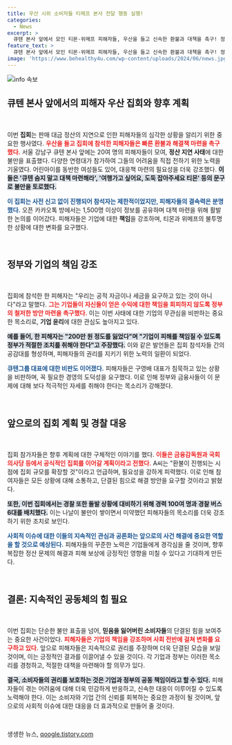 ```yaml
---
title: 우산 시위 소비자들 티메프 본사 전달 행동 실행!
categories:
  - News
excerpt: >
  큐텐 본사 앞에서 모인 티몬·위메프 피해자들, 우산을 들고 신속한 환불과 대책을 촉구! 정산 지연으로 1,500명 참여 중, 향후 금융당국을 상대로 집회 계획. 과연 기업과 정부의 반응은?
feature_text: >
  큐텐 본사 앞에서 모인 티몬·위메프 피해자들, 우산을 들고 신속한 환불과 대책을 촉구! 정산 지연으로 1,500명 참여 중, 향후 금융당국을 상대로 집회 계획. 과연 기업과 정부의 반응은?
image: 'https://www.behealthy4u.com/wp-content/uploads/2024/06/news.jpg'
---
```


<p><img src="https://www.behealthy4u.com/wp-content/uploads/2024/06/news.jpg" alt="info 속보" /></p>

<h2 data-ke-size="size26">큐텐 본사 앞에서의 피해자 우산 집회와 향후 계획</h2>

<p data-ke-size="size16">&nbsp;</p>

<p>이번 <b>집회</b>는 판매 대금 정산의 지연으로 인한 피해자들의 심각한 상황을 알리기 위한 중요한 행사였다. <b><span style="color: #ee2323;">우산을 들고 집회에 참석한 피해자들은 빠른 환불과 해결책 마련을 촉구했다.</span></b> 서울 강남구 큐텐 본사 앞에는 20여 명의 피해자들이 모여, <b>정산 지연 사태</b>에 대한 불만을 표출했다. 다양한 연령대가 참가하여 그들의 어려움을 직접 전하기 위한 노력을 기울였다. 어린아이를 동반한 여성들도 있어, 대응책 마련의 필요성을 더욱 강조했다. <b><span style="background-color: #21538527;">이들은 '큐텐 숨지 말고 대책 마련해라', '여행가고 싶어요, 도둑 잡아주세요 티몬' 등의 문구로 불만을 토로했다.</span></b> </p>

<p><b><span style="color: #1a5490;">이 집회는 사전 신고 없이 진행되어 참석자는 제한적이었지만, 피해자들의 결속력은 분명했다.</span></b> 오픈 카카오톡 방에서는 1,500명 이상이 정보를 공유하며 대책 마련을 위해 활발한 논의를 이어갔다. 피해자들은 기업에 대한 <b>책임</b>을 강조하며, 티몬과 위메프의 불투명한 상황에 대한 변화를 요구했다. </p>

<p data-ke-size="size16">&nbsp;</p>

<h2 data-ke-size="size26">정부와 기업의 책임 강조</h2>

<p data-ke-size="size16">&nbsp;</p>

<p>집회에 참석한 한 피해자는 "우리는 공적 자금이나 세금을 요구하고 있는 것이 아니다"라고 말했다. <b><span style="color: #ee2323;">그는 기업들이 자신들이 얻은 수익에 대한 책임을 회피하지 않도록 정부의 철저한 방안 마련을 촉구했다.</span></b> 이는 이번 사태에 대한 기업의 무관심을 비판하는 중요한 목소리로, <b>기업 윤리</b>에 대한 관심도 높아지고 있다. </p>

<p><b><span style="background-color: #21538527;">예를 들어, 한 피해자는 "200만 원 정도를 잃었다"며 "기업이 피해를 책임질 수 있도록 정부가 적절한 조치를 취해야 한다"고 주장했다.</span></b> 이와 같은 발언들은 집회 참석자들 간의 공감대를 형성하며, 피해자들의 권리를 지키기 위한 노력의 일환이 되었다. </p>

<p><b><span style="color: #1a5490;">큐텐그룹 대표에 대한 비판도 이어졌다.</span></b> 피해자들은 구영배 대표가 침묵하고 있는 상황을 비판하며, 꼭 필요한 경영의 도덕성을 요구했다. 이로 인해 정부와 금융사들이 이 문제에 대해 보다 적극적인 자세를 취해야 한다는 목소리가 강해졌다.</p>

<p data-ke-size="size16">&nbsp;</p>

<h2 data-ke-size="size26">앞으로의 집회 계획 및 경찰 대응</h2>

<p data-ke-size="size16">&nbsp;</p>

<p>집회 참가자들은 향후 계획에 대한 구체적인 이야기를 했다. <b><span style="color: #ee2323;">이들은 금융감독원과 국회의사당 등에서 공식적인 집회를 이어갈 계획이라고 전했다.</span></b> A씨는 "환불이 진행되는 시점에 집회 규모를 확장할 것"이라고 언급하며, 필요성을 강하게 피력했다. 이로 인해 참여자들은 모든 상황에 대해 소통하고, 단결된 힘으로 해결 방안을 요구할 것이라고 밝혔다.</p>

<p><b><span style="background-color: #21538527;">또한, 이번 집회에서는 경찰 또한 돌발 상황에 대비하기 위해 경력 100여 명과 경찰 버스 6대를 배치했다.</span></b> 이는 나날이 불만이 쌓이면서 미약했던 피해자들의 목소리를 더욱 강조하기 위한 조치로 보인다. </p>

<p><b><span style="color: #1a5490;">사회적 이슈에 대한 이들의 지속적인 관심과 공론화는 앞으로의 사건 해결에 중요한 역할을 할 것으로 예상된다.</span></b> 피해자들의 꾸준한 노력은 기업들에게 경각심을 줄 것이며, 향후 복잡한 정산 문제의 해결과 피해 보상에 긍정적인 영향을 미칠 수 있다고 기대하게 만든다. </p>

<p data-ke-size="size16">&nbsp;</p>

<h2 data-ke-size="size26">결론: 지속적인 공동체의 힘 필요</h2>

<p data-ke-size="size16">&nbsp;</p>

<p>이번 집회는 단순한 불만 표출을 넘어, <b>믿음을 잃어버린 소비자들</b>의 단결된 힘을 보여주는 중요한 사건이었다. <b><span style="color: #ee2323;">피해자들은 기업의 책임을 강조하며 사회 전반에 걸쳐 변화를 요구하고 있다.</span></b> 앞으로 피해자들은 지속적으로 권리를 주장하며 더욱 단결된 모습을 보일 것이며, 이는 긍정적인 결과를 이끌어낼 수 있을 것이다. 각 기업과 정부는 이러한 목소리를 경청하고, 적절한 대책을 마련해야 할 의무가 있다. </p>

<p><b><span style="background-color: #21538527;">결국, 소비자들의 권리를 보호하는 것은 기업과 정부의 공동 책임이라고 할 수 있다.</span></b> 피해자들이 겪는 어려움에 대해 더욱 민감하게 반응하고, 신속한 대응이 이루어질 수 있도록 노력해야 한다. 이는 소비자와 기업 간의 신뢰를 회복하는 중요한 과정이 될 것이며, 앞으로의 사회적 이슈에 대한 대응을 더 효과적으로 만들어 줄 것이다.</p>

<p data-ke-size="size16">&nbsp;</p>
생생한 뉴스, <a href="https://qoogle.tistory.com" rel="dofollow">qoogle.tistory.com</a>


